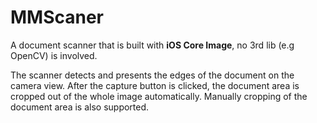 # MMScaner
A document scanner that is built with **iOS Core Image**, no 3rd lib (e.g OpenCV) is involved.

The scanner detects and presents the edges of the document on the camera view.
After the capture button is clicked, the document area is cropped out of the whole image automatically.
Manually cropping of the document area is also supported.

